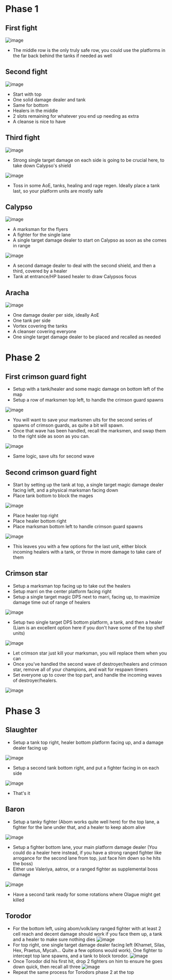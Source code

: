 # Phase 1

## First fight

![image](https://github.com/user-attachments/assets/09f06ed1-f161-4609-b81d-c26e9d856e22)

- The middle row is the only truly safe row, you could use the platforms in the far back behind the tanks if needed as well

## Second fight

![image](https://github.com/user-attachments/assets/efff752d-9fc5-4338-88de-83a7e6fbb8a0)

- Start with top
- One solid damage dealer and tank
- Same for bottom
- Healers in the middle
- 2 slots remaining for whatever you end up needing as extra
- A cleanse is nice to have

## Third fight

![image](https://github.com/user-attachments/assets/5498e089-9c2b-4de1-89dd-c58fd5d1ae59)

- Strong single target damage on each side is going to be crucial here, to take down Calypso's shield

![image](https://github.com/user-attachments/assets/c0b915c4-60b3-40ac-937a-5abab50f4c25)

- Toss in some AoE, tanks, healing and rage regen. Ideally place a tank last, so your platform units are mostly safe

## Calypso

![image](https://github.com/user-attachments/assets/5f33d11e-f2b9-4bed-b741-ae884ec45547)

- A marksman for the flyers
- A fighter for the single lane
- A single target damage dealer to start on Calypso as soon as she comes in range

![image](https://github.com/user-attachments/assets/00ec7d9e-8b13-40ae-a396-d14948ea3b7e)

- A second damage dealer to deal with the second shield, and then a third, covered by a healer
- Tank at entrance/HP based healer  to draw Calypsos focus

## Aracha

![image](https://github.com/user-attachments/assets/2816eaf2-913d-44c9-88a0-ad62aa0ab521)

- One damage dealer per side, ideally AoE
- One tank per side
- Vortex covering the tanks
- A cleanser covering everyone
- One single target damage dealer to be placed and recalled as needed

# Phase 2

## First crimson guard fight

- Setup with a tank/healer and some magic damage on bottom left of the map
- Setup a row of marksmen top left, to handle the crimson guard spawns
  
![image](https://github.com/Mawldor/WoR-content/assets/173509892/8f52f4b8-e6d2-4097-bc8b-d7e79e3e9439)
- You will want to save your marksmen ults for the second series of spawns of crimson guards, as quite a bit will spawn.
- Once that wave has been handled, recall the marksmen, and swap them to the right side as soon as you can.
  
![image](https://github.com/Mawldor/WoR-content/assets/173509892/c311e1b3-9bd0-4a89-84f3-619af1293a21)

- Same logic, save ults for second wave


## Second crimson guard fight
- Start by setting up the tank at top, a single target magic damage dealer facing left, and a physical marksman facing down
- Place tank bottom to block the mages

![image](https://github.com/Mawldor/WoR-content/assets/173509892/aed56790-069e-4e3a-8b09-9d3e84ec9198)

- Place healer top right
- Place healer bottom right
- Place marksman bottom left to handle crimson guard spawns

![image](https://github.com/Mawldor/WoR-content/assets/173509892/8b3daf39-98dd-4595-92c5-a654c39b6afc)

- This leaves you with a few options for the last unit, either block incoming healers with a tank, or throw in more damage to take care of them

## Crimson star
- Setup a marksman top facing up to take out the healers
- Setup marri on the center platform facing right
- Setup a single target magic DPS next to marri, facing up, to maximize damage time out of range of healers

![image](https://github.com/Mawldor/WoR-content/assets/173509892/28fcf4e5-5e7a-42cc-b18a-23f15a254318)

- Setup two single target DPS bottom platform, a tank, and then a healer (Liam is an excellent option here if you don't have some of the top shelf units)

![image](https://github.com/Mawldor/WoR-content/assets/173509892/fbc15e54-e173-4bdb-81b1-6daed3a3988e)

- Let crimson star just kill your marksman, you will replace them when you can
- Once you've handled the second wave of destroyer/healers and crimson star, remove all of your champions, and wait for respawn timers
- Set everyone up to cover the top part, and handle the incoming waves of destroyer/healers.

![image](https://github.com/Mawldor/WoR-content/assets/173509892/96b61d66-1c54-4d97-abd3-1be0a6d4ab9f)


# Phase 3

## Slaughter

- Setup a tank top right, healer bottom platform facing up, and a damage dealer facing up

![image](https://github.com/Mawldor/WoR-content/assets/173509892/9507a958-fc0c-4b53-a075-7bd0d7dd77d2)

- Setup a second tank bottom right, and put a fighter facing in on each side

![image](https://github.com/Mawldor/WoR-content/assets/173509892/341ca502-c214-420a-934f-81f4a339d8f2)

- That's it


## Baron

- Setup a tanky fighter (Abom works quite well here) for the top lane, a fighter for the lane under that, and a healer to keep abom alive

![image](https://github.com/Mawldor/WoR-content/assets/173509892/fdf38900-42ea-431d-96e4-afcf492dc582)

- Setup a fighter bottom lane, your main platform damage dealer (You could do a healer here instead, if you have a strong ranged fighter like arrogance for the second lane from top, just face him down so he hits the boss)
- Either use Valeriya, aatrox, or a ranged fighter as supplemental boss damage

![image](https://github.com/Mawldor/WoR-content/assets/173509892/075a23fa-685d-45e6-8c83-e483de7dd011)

- Have a second tank ready for some rotations where Olague might get killed


## Torodor

- For the bottom left, using abom/volk/any ranged fighter with at least 2 cell reach and decent damage should work if you face them up, a tank and a healer to make sure nothing dies
![image](https://github.com/Mawldor/WoR-content/assets/173509892/a1340e60-8e78-47e6-afdc-754fb9663f50)
- For top right, one single target damage dealer facing left (Khamet, Silas, Hex, Praetus, Mycah... Quite a few options would work). One fighter to intercept top lane spawns, and a tank to block torodor.
![image](https://github.com/Mawldor/WoR-content/assets/173509892/0c4c97aa-43c3-465c-a081-b90ef8b5dcf0)
- Once Torodor did his first hit, drop 2 fighters on him to ensure he goes down quick, then recall all three
![image](https://github.com/Mawldor/WoR-content/assets/173509892/870e5e57-a6d6-4e00-8660-e9d5bef85ea1)
- Repeat the same process for Torodors phase 2 at the top


